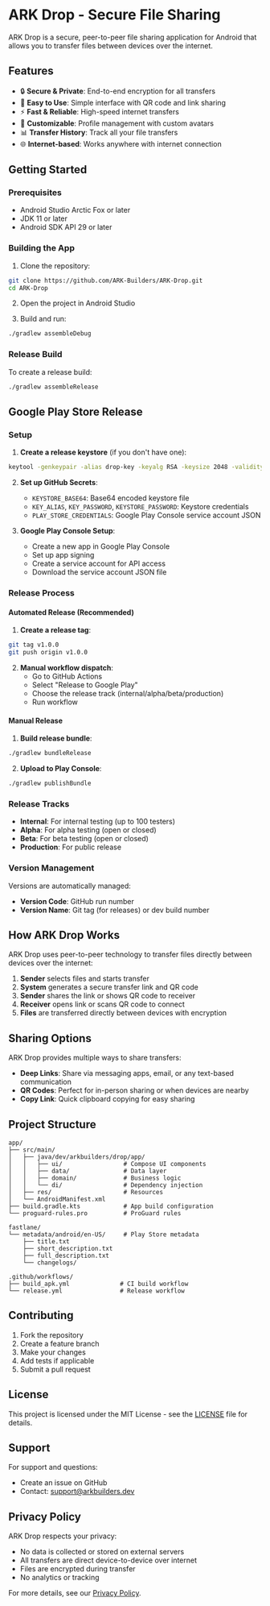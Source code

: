 # ARK Drop - Secure File Sharing

ARK Drop is a secure, peer-to-peer file sharing application for Android that allows you to transfer files between devices over the internet.

## Features

- 🔒 **Secure & Private**: End-to-end encryption for all transfers
- 📱 **Easy to Use**: Simple interface with QR code and link sharing
- ⚡ **Fast & Reliable**: High-speed internet transfers
- 🎨 **Customizable**: Profile management with custom avatars
- 📊 **Transfer History**: Track all your file transfers
- 🌐 **Internet-based**: Works anywhere with internet connection

## Getting Started

### Prerequisites

- Android Studio Arctic Fox or later
- JDK 11 or later
- Android SDK API 29 or later

### Building the App

1. Clone the repository:
```bash
git clone https://github.com/ARK-Builders/ARK-Drop.git
cd ARK-Drop
```

2. Open the project in Android Studio

3. Build and run:
```bash
./gradlew assembleDebug
```

### Release Build

To create a release build:

```bash
./gradlew assembleRelease
```

## Google Play Store Release

### Setup

1. **Create a release keystore** (if you don't have one):
```bash
keytool -genkeypair -alias drop-key -keyalg RSA -keysize 2048 -validity 10000 -keystore release-keystore.jks
```

2. **Set up GitHub Secrets**:
   - `KEYSTORE_BASE64`: Base64 encoded keystore file
   - `KEY_ALIAS`, `KEY_PASSWORD`, `KEYSTORE_PASSWORD`: Keystore credentials
   - `PLAY_STORE_CREDENTIALS`: Google Play Console service account JSON

3. **Google Play Console Setup**:
   - Create a new app in Google Play Console
   - Set up app signing
   - Create a service account for API access
   - Download the service account JSON file

### Release Process

#### Automated Release (Recommended)

1. **Create a release tag**:
```bash
git tag v1.0.0
git push origin v1.0.0
```

2. **Manual workflow dispatch**:
   - Go to GitHub Actions
   - Select "Release to Google Play"
   - Choose the release track (internal/alpha/beta/production)
   - Run workflow

#### Manual Release

1. **Build release bundle**:
```bash
./gradlew bundleRelease
```

2. **Upload to Play Console**:
```bash
./gradlew publishBundle
```

### Release Tracks

- **Internal**: For internal testing (up to 100 testers)
- **Alpha**: For alpha testing (open or closed)
- **Beta**: For beta testing (open or closed)
- **Production**: For public release

### Version Management

Versions are automatically managed:
- **Version Code**: GitHub run number
- **Version Name**: Git tag (for releases) or dev build number

## How ARK Drop Works

ARK Drop uses peer-to-peer technology to transfer files directly between devices over the internet:

1. **Sender** selects files and starts transfer
2. **System** generates a secure transfer link and QR code
3. **Sender** shares the link or shows QR code to receiver
4. **Receiver** opens link or scans QR code to connect
5. **Files** are transferred directly between devices with encryption

## Sharing Options

ARK Drop provides multiple ways to share transfers:

- **Deep Links**: Share via messaging apps, email, or any text-based communication
- **QR Codes**: Perfect for in-person sharing or when devices are nearby
- **Copy Link**: Quick clipboard copying for easy sharing

## Project Structure

```
app/
├── src/main/
│   ├── java/dev/arkbuilders/drop/app/
│   │   ├── ui/                 # Compose UI components
│   │   ├── data/               # Data layer
│   │   ├── domain/             # Business logic
│   │   └── di/                 # Dependency injection
│   ├── res/                    # Resources
│   └── AndroidManifest.xml
├── build.gradle.kts            # App build configuration
└── proguard-rules.pro          # ProGuard rules

fastlane/
└── metadata/android/en-US/     # Play Store metadata
    ├── title.txt
    ├── short_description.txt
    ├── full_description.txt
    └── changelogs/

.github/workflows/
├── build_apk.yml              # CI build workflow
└── release.yml                # Release workflow
```

## Contributing

1. Fork the repository
2. Create a feature branch
3. Make your changes
4. Add tests if applicable
5. Submit a pull request

## License

This project is licensed under the MIT License - see the [LICENSE](LICENSE) file for details.

## Support

For support and questions:
- Create an issue on GitHub
- Contact: support@arkbuilders.dev

## Privacy Policy

ARK Drop respects your privacy:
- No data is collected or stored on external servers
- All transfers are direct device-to-device over internet
- Files are encrypted during transfer
- No analytics or tracking

For more details, see our [Privacy Policy](PRIVACY.md).
